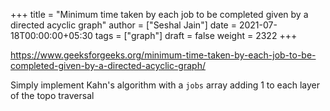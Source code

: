 +++
title = "Minimum time taken by each job to be completed given by a directed acyclic graph"
author = ["Seshal Jain"]
date = 2021-07-18T00:00:00+05:30
tags = ["graph"]
draft = false
weight = 2322
+++

<https://www.geeksforgeeks.org/minimum-time-taken-by-each-job-to-be-completed-given-by-a-directed-acyclic-graph/>

Simply implement Kahn's algorithm with a `jobs` array adding 1 to each layer of
the topo traversal
